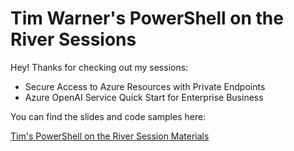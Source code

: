 # Tim Warner's PowerShell on the River Sessions

Hey! Thanks for checking out my sessions:

- Secure Access to Azure Resources with Private Endpoints
- Azure OpenAI Service Quick Start for Enterprise Business

You can find the slides and code samples here:

[Tim&#39;s PowerShell on the River Session Materials](https://github.com/timothywarner/river23)
